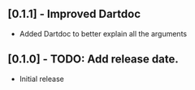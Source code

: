 ## [0.1.1] - Improved Dartdoc

* Added Dartdoc to better explain all the arguments

## [0.1.0] - TODO: Add release date.

* Initial release
